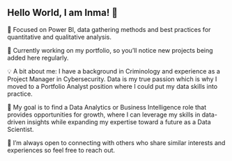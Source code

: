 ## Hello World, I am Inma! 👋

💬 Focused on Power BI, data gathering methods and best practices for quantitative and qualitative analysis.

🔭 Currently working on my portfolio, so you’ll notice new projects being added here regularly.

💡 A bit about me: I have a background in Criminology and experience as a Project Manager in Cybersecurity. Data is my true passion which is why I moved to a Portfolio Analyst position where I could put my data skills into practice. 

:dart: My goal is to find a Data Analytics or Business Intelligence role that provides opportunities for growth, where I can leverage my skills in data-driven insights while expanding my expertise toward a future as a Data Scientist.

📧 I’m always open to connecting with others who share similar interests and experiences so feel free to reach out.
